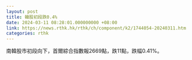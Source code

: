 ```yaml
---
layout: post
title: 韓股初段跌0.4%
date: 2024-03-11 08:28:01.000000000 +08:00
link: https://news.rthk.hk/rthk/ch/component/k2/1744054-20240311.htm
categories: rthk
---
```


南韓股市初段向下，首爾綜合指數報2669點，跌11點，跌幅0.41%。
